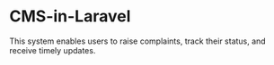 # CMS-in-Laravel
This system enables users to raise complaints, track their status, and receive timely updates.
